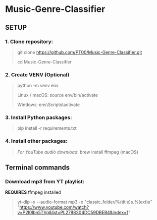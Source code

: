 # Music-Genre-Classifier

## SETUP

### 1. Clone repository:

> git clone https://github.com/PT00/Music-Genre-Classifier.git
>
> cd Music-Genre-Classifier

### 2. Create VENV (Optional)

> python -m venv env
>
> Linux / macOS:
> source env/bin/activate
>
> Windows:
> env\Scripts\activate

### 3. Install Python packages:

> pip install -r requirements.txt

### 4. Install other packages:

> _For YouTube audio download_:
> brew install ffmpeg (macOS)

## Terminal commands

### Download mp3 from YT playlist:

**REQUIRES** ffmpeg installed

> yt-dlp -x --audio-format mp3 -o "classic_folder/%(title)s.%(ext)s" "https://www.youtube.com/watch?v=P2l0lbn5TVg&list=PL2788304DC59DBEB4&index=1"
